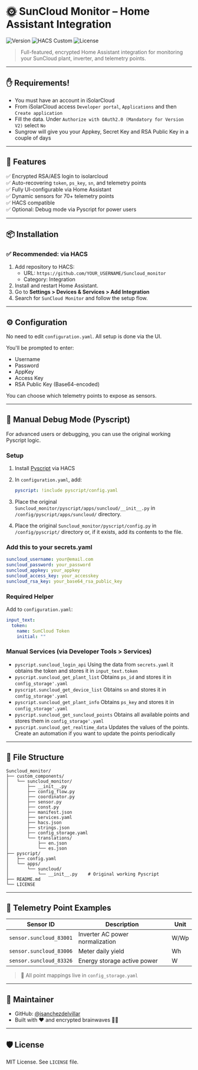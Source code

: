 # 🌞 SunCloud Monitor – Home Assistant Integration

![Version](https://img.shields.io/github/v/tag/jsanchezdelvillar/Suncloud_monitor?label=version)
![HACS Custom](https://img.shields.io/badge/HACS-Custom-blue.svg?logo=home-assistant)
![License](https://img.shields.io/github/license/jsanchezdelvillar/Suncloud_monitor)

> Full-featured, encrypted Home Assistant integration for monitoring your SunCloud plant, inverter, and telemetry points.

---

## ✋ Requirements!

- You must have an account in iSolarCloud
- From iSolarCloud access `Developer portal`, `Applications` and then `Create application`
- Fill the data. Under `Authorize with OAuth2.0 (Mandatory for Version V2)` select `No`
- Sungrow will give you your Appkey, Secret Key and RSA Public Key in a couple of days

---

## 🚀 Features

✅ Encrypted RSA/AES login to isolarcloud  
✅ Auto-recovering `token`, `ps_key`, `sn`, and telemetry points  
✅ Fully UI-configurable via Home Assistant  
✅ Dynamic sensors for 70+ telemetry points  
✅ HACS compatible  
✅ Optional: Debug mode via Pyscript for power users

---

## 📦 Installation

### ✅ Recommended: via HACS

1. Add repository to HACS:
   - URL: `https://github.com/YOUR_USERNAME/Suncloud_monitor`
   - Category: Integration
2. Install and restart Home Assistant.
3. Go to **Settings > Devices & Services > Add Integration**
4. Search for `SunCloud Monitor` and follow the setup flow.

---

## ⚙️ Configuration

No need to edit `configuration.yaml`. All setup is done via the UI.

You'll be prompted to enter:

- Username
- Password
- AppKey
- Access Key
- RSA Public Key (Base64-encoded)

You can choose which telemetry points to expose as sensors.

---

## 🧠 Manual Debug Mode (Pyscript)

For advanced users or debugging, you can use the original working Pyscript logic.

### Setup

1. Install [Pyscript](https://github.com/custom-components/pyscript) via HACS
2. In `configuration.yaml`, add:

   ```yaml
   pyscript: !include pyscript/config.yaml
   ```

3. Place the original `Suncloud_monitor/pyscript/apps/suncloud/__init__.py` in `/config/pyscript/apps/suncloud/` directory.
4. Place the original `Suncloud_monitor/pyscript/config.py` in `/config/pyscript/` directory or, if it exists, add its contents to the file.

### Add this to your secrets.yaml

```yaml
suncloud_username: your@email.com
suncloud_password: your_password
suncloud_appkey: your_appkey
suncloud_access_key: your_accesskey
suncloud_rsa_key: your_base64_rsa_public_key
```

### Required Helper

Add to `configuration.yaml`:

```yaml
input_text:
  token:
    name: SunCloud Token
    initial: ""
```

### Manual Services (via Developer Tools > Services)

- `pyscript.suncloud_login_api` Using the data from `secrets.yaml` it obtains the token and stores it in `input_text.token`
- `pyscript.suncloud_get_plant_list` Obtains `ps_id` and stores it in `config_storage'.yaml`
- `pyscript.suncloud_get_device_list` Obtains `sn` and stores it in `config_storage'.yaml`
- `pyscript.suncloud_get_plant_info` Obtains `ps_key` and stores it in `config_storage'.yaml`
- `pyscript.suncloud_get_suncloud_points` Obtains all available points and stores them in `config_storage'.yaml`
- `pyscript.suncloud_get_realtime_data` Updates the values of the points. Create an automation if you want to update the points periodically

---

## 📁 File Structure

```text
Suncloud_monitor/
├── custom_components/
│   └── suncloud_monitor/
│       ├── __init__.py
│       ├── config_flow.py
│       ├── coordinator.py
│       ├── sensor.py
│       ├── const.py
│       ├── manifest.json
│       ├── services.yaml
│       ├── hacs.json
│       ├── strings.json
│       ├── config_storage.yaml
│       └── translations/
│           ├── en.json
│           └── es.json
├── pyscript/
│   ├── config.yaml
│   └── apps/
│       └── suncloud/
│           └── __init__.py    # Original working Pyscript
├── README.md
└── LICENSE
```

---

## 🧪 Telemetry Point Examples

| Sensor ID                  | Description                     | Unit |
|----------------------------|----------------------------------|------|
| `sensor.suncloud_83001`    | Inverter AC power normalization | W/Wp |
| `sensor.suncloud_83006`    | Meter daily yield               | Wh   |
| `sensor.suncloud_83326`    | Energy storage active power     | W    |

> 🧠 All point mappings live in `config_storage.yaml`

---

## 👤 Maintainer

- GitHub: [@jsanchezdelvillar](https://github.com/jsanchezdelvillar)
- Built with ❤️ and encrypted brainwaves 🧠🔐

---

## 🛡️ License

MIT License. See `LICENSE` file.
